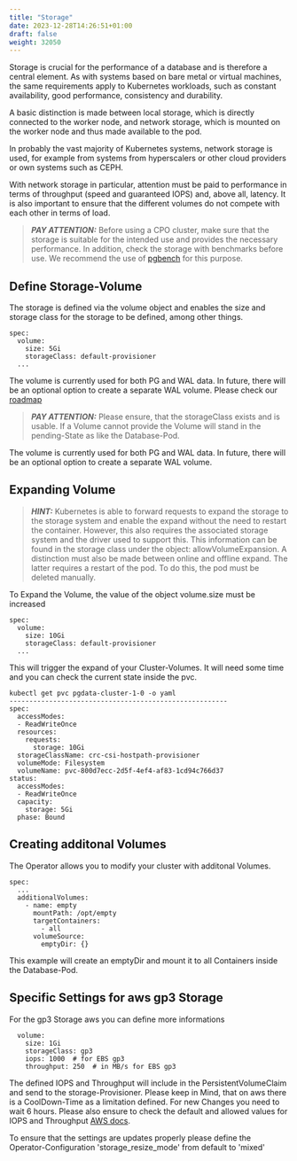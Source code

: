 ```yaml
---
title: "Storage"
date: 2023-12-28T14:26:51+01:00
draft: false
weight: 32050
---
```

Storage is crucial for the performance of a database and is therefore a central element. As with systems based on bare metal or virtual machines, the same requirements apply to Kubernetes workloads, such as constant availability, good performance, consistency and durability. 

A basic distinction is made between local storage, which is directly connected to the worker node, and network storage, which is mounted on the worker node and thus made available to the pod. 

In probably the vast majority of Kubernetes systems, network storage is used, for example from systems from hyperscalers or other cloud providers or own systems such as CEPH. 

With network storage in particular, attention must be paid to performance in terms of throughput (speed and guaranteed IOPS) and, above all, latency. It is also important to ensure that the different volumes do not compete with each other in terms of load.

> **_PAY ATTENTION:_**  Before using a CPO cluster, make sure that the storage is suitable for the intended use and provides the necessary performance. In addition, check the storage with benchmarks before use. We recommend the use of [pgbench](https://www.postgresql.org/docs/current/pgbench.html) for this purpose.

## Define Storage-Volume

The storage is defined via the volume object and enables the size and storage class for the storage to be defined, among other things. 
```
spec:
  volume:
    size: 5Gi
    storageClass: default-provisioner
  ...
```

The volume is currently used for both PG and WAL data. In future, there will be an optional option to create a separate WAL volume.
Please check our [roadmap](roadmap)

> **_PAY ATTENTION:_**  Please ensure, that the storageClass exists and is usable. If a Volume cannot provide the Volume will stand in the pending-State as like the Database-Pod.

The volume is currently used for both PG and WAL data. In future, there will be an optional option to create a separate WAL volume.

## Expanding Volume

> **_HINT:_**  Kubernetes is able to forward requests to expand the storage to the storage system and enable the expand without the need to restart the container. However, this also requires the associated storage system and the driver used to support this. This information can be found in the storage class under the object: allowVolumeExpansion. A distinction must also be made between online and offline expand. The latter requires a restart of the pod. To do this, the pod must be deleted manually.

To Expand the Volume, the value of the object volume.size must be increased
```
spec:
  volume:
    size: 10Gi
    storageClass: default-provisioner
  ...
```
This will trigger the expand of your Cluster-Volumes. It will need some time and you can check the current state inside the pvc.
```
kubectl get pvc pgdata-cluster-1-0 -o yaml
-------------------------------------------------------
spec:
  accessModes:
  - ReadWriteOnce
  resources:
    requests:
      storage: 10Gi
  storageClassName: crc-csi-hostpath-provisioner
  volumeMode: Filesystem
  volumeName: pvc-800d7ecc-2d5f-4ef4-af83-1cd94c766d37
status:
  accessModes:
  - ReadWriteOnce
  capacity:
    storage: 5Gi
  phase: Bound
```

## Creating additonal Volumes
The Operator allows you to modify your cluster with additonal Volumes.
```
spec:
  ...
  additionalVolumes:
    - name: empty
      mountPath: /opt/empty
      targetContainers:
        - all
      volumeSource:
        emptyDir: {}
```
This example will create an emptyDir and mount it to all Containers inside the Database-Pod.


## Specific Settings for aws gp3 Storage
For the gp3 Storage aws you can define more informations 
```
  volume:
    size: 1Gi
    storageClass: gp3
    iops: 1000  # for EBS gp3
    throughput: 250  # in MB/s for EBS gp3

```
The defined IOPS and Throughput will include in the PersistentVolumeClaim and send to the storage-Provisioner.
Please keep in Mind, that on aws there is a CoolDown-Time as a limitation defined. For new Changes you need to wait 6 hours. 
Please also ensure to check the default and allowed values for IOPS and Throughput [AWS docs](https://aws.amazon.com/ebs/general-purpose/).

To ensure that the settings are updates properly please define the Operator-Configuration 'storage_resize_mode' from default to 'mixed'
